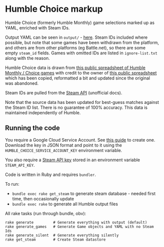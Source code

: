 # Humble Choice markup

Humble Choice (formerly Humble Monthly) game selections marked up as YAML, enriched with Steam IDs.

Output YAML can be seen in `output/` - [here](https://github.com/tomnatt/humble-choice/tree/main/output). Steam IDs included where possible, but note that some games have been withdrawn from the platform, and others are from other platforms (eg Battle.net), so there are some empty `steam_id` fields. Games with omitted IDs are listed in `ignore-list.txt` along with the reason.

Humble Choice data is drawn from [this public spreadsheet of Humble Monthly / Choice games](https://docs.google.com/spreadsheets/d/1VZHuYi0OB6kc9Ma31RG57S7GqX2ND3Gk3FFfgDkToIk/edit?usp=sharing) with credit to the owner of [this public spreadsheet](https://docs.google.com/spreadsheets/d/1Y5ySEXPLZdmKFNdMOrGlCEVl6nb_G0X3nYCFSWIdktY/edit#gid=0) which has been copied, reformatted a bit and updated since the original was abandoned.

Steam IDs are pulled from the [Steam API](https://steamapi.xpaw.me/#IStoreService) (unofficial docs).

Note that the source data has been updated for best-guess matches against the Steam ID list. There is no guarantee of 100% accuracy. This data is maintained independently of Humble.

## Running the code

You require a Google Cloud Service Account. See [this guide](https://github.com/gimite/google-drive-ruby/blob/master/doc/authorization.md#service-account) to create one. Download the key in JSON format and point to it using the `HUMBLE_CHOICE_SERVICE_ACCOUNT_KEY` environment variable.

You also require a [Steam API key](https://steamcommunity.com/dev) stored in an environment variable `STEAM_API_KEY`.

Code is written in Ruby and requires `bundler`.

To run:

* `bundle exec rake get_steam` to generate steam database - needed first time, then occasionally update
* `bundle exec rake` to generate all Humble output files

All rake tasks (run through bundle, obv):

```
rake generate         # Generate everything with output (default)
rake generate_games   # Generate Game objects and YAML with no Steam Ids
rake generate_silent  # Generate everything silently
rake get_steam        # Create Steam datastore
```
